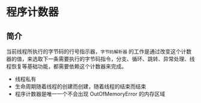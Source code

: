 # 程序计数器

## 简介

当前线程所执行的字节码的行号指示器，`字节码解析器` 的工作是通过改变这个计数器的值，来选取下一条需要执行的字节码指令，分支、循环、跳转、异常处理、线程恢复等基础功能，都需要依赖这个计数器来完成。

* 线程私有
* 生命周期随着线程的创建而创建，随着线程的结束而结束
* 程序计数器是唯一一个不会出现 OutOfMemoryError 的内存区域
